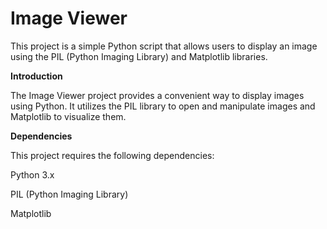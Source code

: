 # Image Viewer


This project is a simple Python script that allows users to display an image using the PIL (Python Imaging Library) and Matplotlib libraries.

**Introduction**

The Image Viewer project provides a convenient way to display images using Python. It utilizes the PIL library to open and manipulate images and Matplotlib to visualize them.

**Dependencies**

This project requires the following dependencies:


Python 3.x

PIL (Python Imaging Library)

Matplotlib


